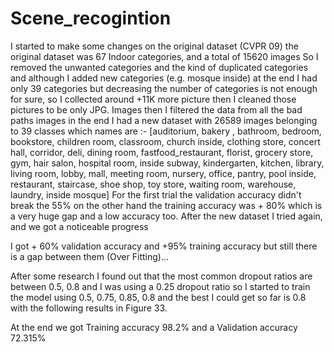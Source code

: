 # Scene_recogintion
I started to make some changes on the original dataset (CVPR 09) the 
original dataset was 67 Indoor categories, and a total of 15620 images
So I removed the unwanted categories and the kind of duplicated categories 
and although I added new categories (e.g. mosque inside) at the end I had 
only 39 categories but decreasing the number of categories is not enough for 
sure, so I collected around +11K more picture then I cleaned those 
pictures to be only JPG.
Images then I filtered the data from all the bad paths images in the end I
had a new dataset with 26589 images belonging to 39 classes which names 
are :-
[auditorium, bakery , bathroom, bedroom, bookstore, children room, 
classroom, church inside, clothing store, concert hall, corridor, deli, dining 
room, fastfood_restaurant, florist, grocery store, gym, hair salon, hospital 
room, inside subway, kindergarten, kitchen, library, living room, lobby, mall, 
meeting room, nursery, office, pantry, pool inside, restaurant, staircase, shoe 
shop, toy store, waiting room, warehouse, laundry, inside mosque] 
For the first trial the validation accuracy didn't break the 55% on the other 
hand the training accuracy was + 80% which is a very huge gap and a low 
accuracy too.
After the new dataset I tried again, and we got a noticeable progress


I got + 60% validation accuracy and +95% training accuracy but still there is a 
gap between them (Over Fitting)…

After some research I found out that the most common dropout ratios are 
between 0.5, 0.8 and I was using a 0.25 dropout ratio so I started to 
train the model using 0.5, 0.75, 0.85, 0.8 and the best I could get so far is 0.8 
with the following results in Figure 33.

At the end we got Training accuracy 98.2% and a Validation accuracy 72.315%



